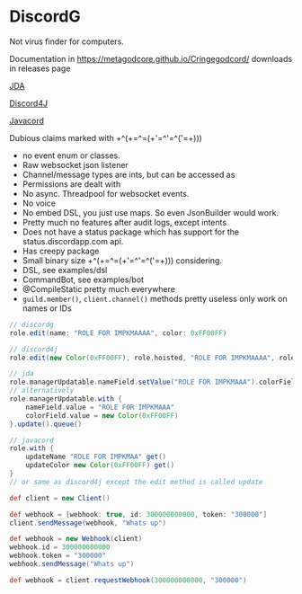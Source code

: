 # DiscordG
Not virus finder for computers.

Documentation in https://metagodcore.github.io/Cringegodcord/ downloads in releases page

[JDA](https://github.com/DV8FromTheWorld/JDA)

[Discord4J](https://github.com/austinv11/Discord4J)

[Javacord](https://github.com/BtoBastian/Javacord)

Dubious claims marked with +^(+=^=(+'=^'=^('=+)))

* no event enum or classes.
* Raw websocket json listener
* Channel/message types are ints, but can be accessed as
* Permissions are dealt with
* No async. Threadpool for websocket events.
* No voice
* No embed DSL, you just use maps. So even JsonBuilder would work.
* Pretty much no features after audit logs, except intents
* Does not have a status package which has support for the status.discordapp.com api.
* Has creepy package
* Small binary size +^(+=^=(+'=^'=^('=+))) considering.
* DSL, see examples/dsl
* CommandBot, see examples/bot
* @CompileStatic pretty much everywhere
* `guild.member()`, `client.channel()` methods pretty useless only work on names or IDs

```groovy
// discordg
role.edit(name: "ROLE FOR IMPKMAAAA", color: 0xFF00FF)

// discord4j
role.edit(new Color(0xFF00FF), role.hoisted, "ROLE FOR IMPKMAAAA", role.permissions, role.mentionable)

// jda
role.managerUpdatable.nameField.setValue("ROLE FOR IMPKMAAA").colorField.setValue(new Color(0xFF00FF)).update().queue()
// alternatively
role.managerUpdatable.with {
    nameField.value = "ROLE FOR IMPKMAAA"
    colorField.value = new Color(0xFF00FF)
}.update().queue()

// javacord
role.with {
    updateName "ROLE FOR IMPKMAA" get()
    updateColor new Color(0xFF00FF) get()
}
// or same as discord4j except the edit method is called update
```

```groovy
def client = new Client()

def webhook = [webhook: true, id: 300000000000, token: "300000"]
client.sendMessage(webhook, "Whats up")

def webhook = new Webhook(client)
webhook.id = 300000000000
webhook.token = "300000"
webhook.sendMessage("Whats up")

def webhook = client.requestWebhook(300000000000, "300000")
```

